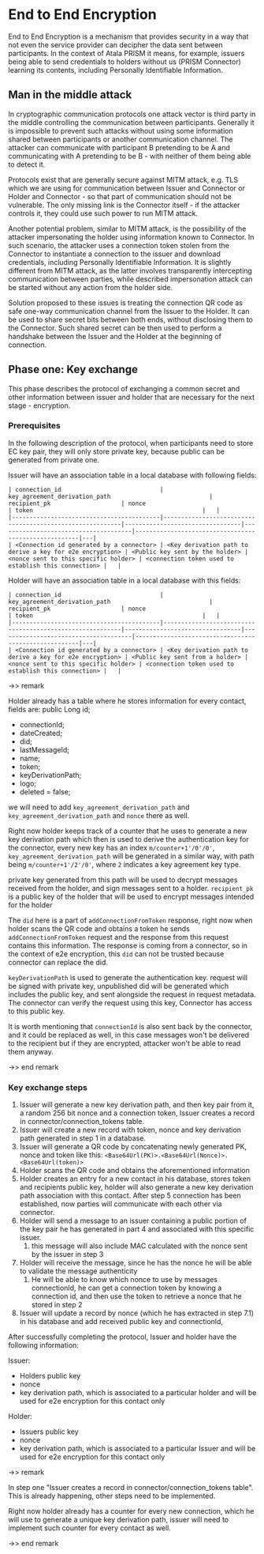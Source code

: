 # End to End Encryption

End to End Encryption is a mechanism that provides security in a way that not even the service provider can decipher the data sent between participants.
In the context of Atala PRISM it means, for example, issuers being able to send credentials to holders without us (PRISM Connector) learning its contents,
including Personally Identifiable Information.

## Man in the middle attack

In cryptographic communication protocols one attack vector is third party in the middle controlling the communication between participants.
Generally it is impossible to prevent such attacks without using some information shared between participants or another communication channel.
The attacker can communicate with participant B pretending to be A and communicating with A pretending to be B - with neither of them being able to detect it.

Protocols exist that are generally secure against MITM attack, e.g. TLS which we are using for communication between Issuer and Connector or Holder and Connector - so that part of communication should not be vulnerable.
The only missing link is the Connector itself - if the attacker controls it, they could use such power to run MITM attack.

Another potential problem, similar to MITM attack, is the possibility of the attacker impersonating the holder using information known to Connector. In such scenario, the attacker uses a connection token stolen from the Connector to instantiate a connection to the issuer and download credentials, including Personally Identifiable Information.
It is slightly different from MITM attack, as the latter involves transparently intercepting communication between parties, while described impersonation attack can be started without any action from the holder side.

Solution proposed to these issues is treating the connection QR code as safe one-way communication channel from the Issuer to the Holder. It can be used to share secret bits between both ends, without disclosing them to the Connector.
Such shared secret can be then used to perform a handshake between the Issuer and the Holder at the beginning of connection.

## Phase one: Key exchange

This phase describes the protocol of exchanging a common secret and other information between issuer and holder that are necessary for the next stage - encryption.

### Prerequisites

In the following description of the protocol, when participants need to store EC key pair, they will only store private key, because public can be generated from private one. 

Issuer will have an association table in a local database with following fields:

```
| connection_id                            | key_agreement_derivation_path                            | recipient_pk                    | nonce                                | token                                                |   |
|------------------------------------------|----------------------------------------------------------|---------------------------------|--------------------------------------|------------------------------------------------------|---|
| <Connection id generated by a connector> | <Key derivation path to derive a key for e2e encryption> | <Public key sent by the holder> | <nonce sent to this specific holder> | <connection token used to establish this connection> |   |
```

Holder will have an association table in a local database with this fields:
```
| connection_id                            | key_agreement_derivation_path                            | recipient_pk                    | nonce                                | token                                                |   |
|------------------------------------------|----------------------------------------------------------|---------------------------------|--------------------------------------|------------------------------------------------------|---|
| <Connection id generated by a connector> | <Key derivation path to derive a key for e2e encryption> | <Public key sent from a holder> | <nonce sent to this specific holder> | <connection token used to establish this connection> |   |
```
->> remark

Holder already has a table where he stores information for every contact, fields are:
public Long id;

* connectionId;
* dateCreated;
* did;
* lastMessageId;
* name;
* token;
* keyDerivationPath;
* logo;
* deleted = false;

we will need to add `key_agreement_derivation_path` and `key_agreement_derivation_path` and `nonce` there as well.

Right now holder keeps track of a counter that he uses to generate a new key derivation path which then is used to derive the authentication key for the connector,
every new key has an index `m/counter+1'/0'/0'`, `key_agreement_derivation_path` will be generated in a similar way, with path being `m/counter+1'/2'/0'`, 
where `2` indicates a key agreement key type.

private key generated from this path will be used to decrypt messages received from the holder, and sign messages sent to a holder.
`recipient_pk` is a public key of the holder that will be used to encrypt messages intended for the holder

The `did` here is a part of `addConnectionFromToken` response, right now when holder scans the QR code and obtains a token
he sends `addConnectionFromToken` request and the response from this request contains this information. The response is coming
from a connector, so in the context of e2e encryption, this `did` can not be trusted because connector can replace the did.

`keyDerivationPath` is used to generate the authentication key. request will be signed with private key,
unpublished did will be generated which includes the public key, and sent alongside the request in request metadata.
The connector can verify the request using this key, Connector has access to this public key.

It is worth mentioning that `connectionId` is also sent back by the connector, and it could be replaced as well, 
in this case messages won't be delivered to the recipient but if they are encrypted, attacker won't be able to read them anyway.

->> end remark

### Key exchange steps

1. Issuer will generate a new key derivation path, and then key pair from it, a random 256 bit nonce and a connection token, Issuer creates a record in connector/connection_tokens table.
2. Issuer will create a new record with token, nonce and key derivation path generated in step 1 in a database.
3. Issuer will generate a QR code by concatenating newly generated PK, nonce and token like this: `<Base64Url(PK)>.<Base64Url(Nonce)>.<Base64Url(token)>`
4. Holder scans the QR code and obtains the aforementioned information
5. Holder creates an entry for a new contact in his database, stores token and recipients public key, holder will also generate a new key derivation path association with this contact. After step 5 connection has been established, now parties will communicate with each other via connector.
6. Holder will send a message to an issuer containing a public portion of the key pair he has generated in part 4 and associated with this specific issuer.
   1. this message will also include MAC calculated with the nonce sent by the issuer in step 3
7. Holder will receive the message, since he has the nonce he will be able to validate the message authenticity 
   1. He will be able to know which nonce to use by messages connectionId, he can get a connection token by knowing a connection id, and then use the token to retrieve a nonce that he stored in step 2
8. Issuer will update a record by nonce (which he has extracted in step 7.1) in his database and add received public key and connectionId, 

After successfully completing the protocol, Issuer and holder have the following information:

Issuer:
* Holders public key
* nonce
* key derivation path, which is associated to a particular holder and will be used for e2e encryption for this contact only

Holder:
* Issuers public key
* nonce
* key derivation path, which is associated to a particular Issuer and will be used for e2e encryption for this contact only

->> remark

In step one "Issuer creates a record in connector/connection_tokens table". This is already happening, other steps need to be implemented.

Right now holder already has a counter for every new connection, which he will use to generate a unique key derivation path, issuer will need to implement such counter for every contact as well.


->> end remark